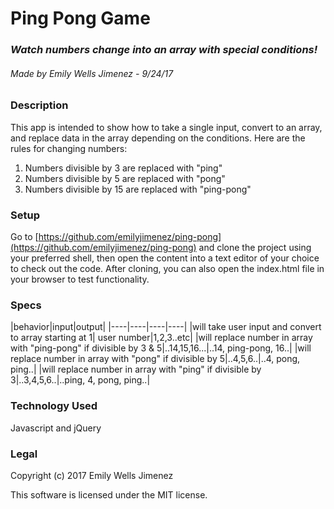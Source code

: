 # Ping Pong Game

### _Watch numbers change into an array with special conditions!_

###### Made by Emily Wells Jimenez - 9/24/17

### Description

This app is intended to show how to take a single input, convert to an array, and replace data in the array depending on the conditions. Here are the rules for changing numbers:

1. Numbers divisible by 3 are replaced with "ping"
2. Numbers divisible by 5 are replaced with "pong"
3. Numbers divisible by 15 are replaced with "ping-pong"

### Setup

Go to [https://github.com/emilyjimenez/ping-pong](https://github.com/emilyjimenez/ping-pong) and clone the project using your preferred shell, then open the content into a text editor of your choice to check out the code. After cloning, you can also open the index.html file in your browser to test functionality.

### Specs

|behavior|input|output|
|----|----|----|----|
|will take user input and convert to array starting at 1| user number|1,2,3..etc|
|will replace number in array with "ping-pong" if divisible by 3 & 5|..14,15,16...|..14, ping-pong, 16..|
|will replace number in array with "pong" if divisible by 5|..4,5,6..|..4, pong, ping..|
|will replace number in array with "ping" if divisible by 3|..3,4,5,6..|..ping, 4, pong, ping..|



### Technology Used

Javascript and jQuery

### Legal

Copyright (c) 2017 Emily Wells Jimenez

This software is licensed under the MIT license.
